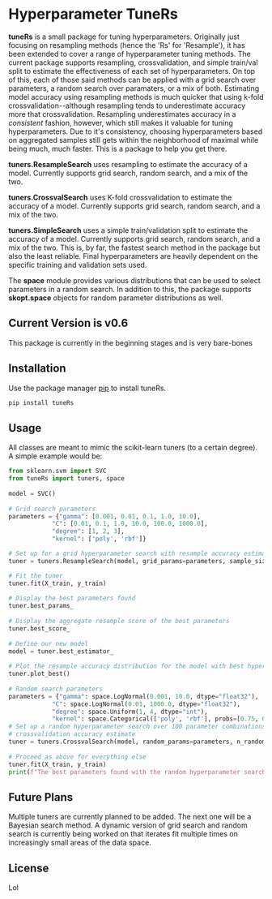 # Hyperparameter TuneRs

**tuneRs** is a small package for tuning hyperparameters.  Originally just focusing on resampling methods (hence the 'Rs' for 'Resample'), it has been extended to cover a range of hyperparameter tuning methods.  The current package supports resampling, crossvalidation, and simple train/val split to estimate the effectiveness of each set of hyperparameters.  On top of this, each of those said methods can be applied with a grid search over parameters, a random search over paramaters, or a mix of both.  Estimating model accuracy using resampling methods is much quicker that using k-fold crossvalidation--although resampling tends to underestimate accuracy more that crossvalidation.  Resampling underestimates accuracy in a *consistent* fashion, however, which still makes it valuable for tuning hyperparameters.  Due to it's consistency, choosing hyperparameters based on aggregated samples still gets within the neighborhood of maximal while being much, much faster.  This is a package to help you get there.

**tuners.ResampleSearch** uses resampling to estimate the accuracy of a model.  Currently supports grid search, random search, and a mix of the two.

**tuners.CrossvalSearch** uses K-fold crossvalidation to estimate the accuracy of a model.  Currently supports grid search, random search, and a mix of the two.

**tuners.SimpleSearch** uses a simple train/validation split to estimate the accuracy of a model.  Currently supports grid search, random search, and a mix of the two.  This is, by far, the fastest search method in the package but also the least reliable.  Final hyperparameters are heavily dependent on the specific training and validation sets used.

The **space** module provides various distributions that can be used to select parameters in a random search.  In addition to this, the package supports **skopt.space** objects for random parameter distributions as well.

## Current Version is v0.6

This package is currently in the beginning stages and is very bare-bones

## Installation

Use the package manager [pip](https://pip.pypa.io/en/stable/) to install tuneRs.

```bash
pip install tuneRs
```

## Usage

All classes are meant to mimic the scikit-learn tuners (to a certain degree).  A simple example would be:

```python	
from sklearn.svm import SVC
from tuneRs import tuners, space
	
model = SVC()
	
# Grid search parameters
parameters = {"gamma": [0.001, 0.01, 0.1, 1.0, 10.0],
			"C": [0.01, 0.1, 1.0, 10.0, 100.0, 1000.0],
			"degree": [1, 2, 3],
			"kernel": ['poly', 'rbf']}

# Set up for a grid hyperparameter search with resample accuracy estimate
tuner = tuners.ResampleSearch(model, grid_params=parameters, sample_size=0.3, num_samples=12)

# Fit the tuner
tuner.fit(X_train, y_train)
	
# Display the best parameters found
tuner.best_params_
	
# Display the aggregate resample score of the best parameters
tuner.best_score_
	
# Define our new model
model = tuner.best_estimator_
	
# Plot the resample accuracy distribution for the model with best hyperparameters
tuner.plot_best()
	
# Random search parameters
parameters = {"gamma": space.LogNormal(0.001, 10.0, dtype="float32"),
			"C": space.LogNormal(0.01, 1000.0, dtype="float32"),
			"degree": space.Uniform(1, 4, dtype="int"),
			"kernel": space.Categorical(['poly', 'rbf'], probs=[0.75, 0.25])}
# Set up a random hyperparameter search over 100 parameter combinations with 5-fold 
# crossvalidation accuracy estimate
tuner = tuners.CrossvalSearch(model, random_params=parameters, n_random=100, cv=5)
	
# Proceed as above for everything else
tuner.fit(X_train, y_train)
print(f"The best parameters found with the random hyperparameter search are {tuner.best_params_}")
```
	
## Future Plans

Multiple tuners are currently planned to be added.  The next one will be a Bayesian search method.  A dynamic version of grid search and random search is currently being worked on that iterates fit multiple times on increasingly small areas of the data space.

## License

Lol
